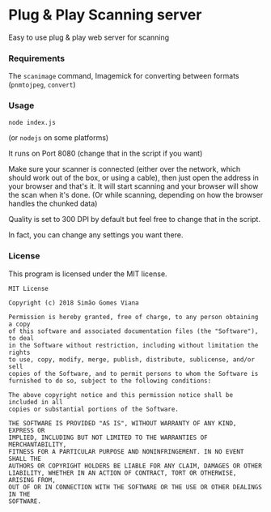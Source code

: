 # Plug & Play Scanning server

Easy to use plug & play web server for scanning

### Requirements

The `scanimage` command, Imagemick for converting between formats (`pnmtojpeg`, `convert`)

### Usage

```bash
node index.js
```

(or `nodejs` on some platforms)

It runs on Port 8080 (change that in the script if you want)

Make sure your scanner is connected (either over the
network, which should work out of the box, or using
a cable), then just open the address in your browser and that's it.
It will start scanning and your browser will show the scan when it's done.
(Or while scanning, depending on how the browser handles the chunked data)

Quality is set to 300 DPI by default but feel free to change that in the script.

In fact, you can change any settings you want there.


### License

This program is licensed under the MIT license.

```
MIT License

Copyright (c) 2018 Simão Gomes Viana

Permission is hereby granted, free of charge, to any person obtaining a copy
of this software and associated documentation files (the "Software"), to deal
in the Software without restriction, including without limitation the rights
to use, copy, modify, merge, publish, distribute, sublicense, and/or sell
copies of the Software, and to permit persons to whom the Software is
furnished to do so, subject to the following conditions:

The above copyright notice and this permission notice shall be included in all
copies or substantial portions of the Software.

THE SOFTWARE IS PROVIDED "AS IS", WITHOUT WARRANTY OF ANY KIND, EXPRESS OR
IMPLIED, INCLUDING BUT NOT LIMITED TO THE WARRANTIES OF MERCHANTABILITY,
FITNESS FOR A PARTICULAR PURPOSE AND NONINFRINGEMENT. IN NO EVENT SHALL THE
AUTHORS OR COPYRIGHT HOLDERS BE LIABLE FOR ANY CLAIM, DAMAGES OR OTHER
LIABILITY, WHETHER IN AN ACTION OF CONTRACT, TORT OR OTHERWISE, ARISING FROM,
OUT OF OR IN CONNECTION WITH THE SOFTWARE OR THE USE OR OTHER DEALINGS IN THE
SOFTWARE.
```
